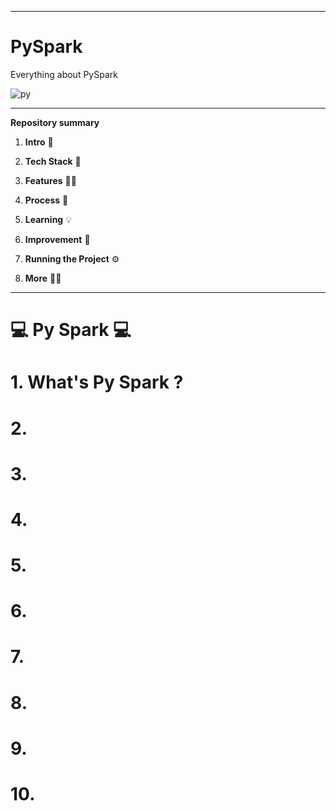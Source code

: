  ---------------------------------------------

# PySpark
 Everything about PySpark


![py](/imag/ima1.jpeg)

---------------------------------------------
**Repository summary**

1.  **Intro** 🧳

2.  **Tech Stack** 🤖

3.  **Features** 🤳🏽

4.  **Process** 👣

5.  **Learning** 💡

6.  **Improvement** 🔩

7.  **Running the Project** ⚙️

8.  **More** 🙌🏽


---------------------------------------------

# :computer: Py Spark :computer:
 
# 1. What's Py Spark ?

# 2.

# 3.

# 4.

# 5.

# 6.

# 7.

# 8.

# 9.

# 10.

